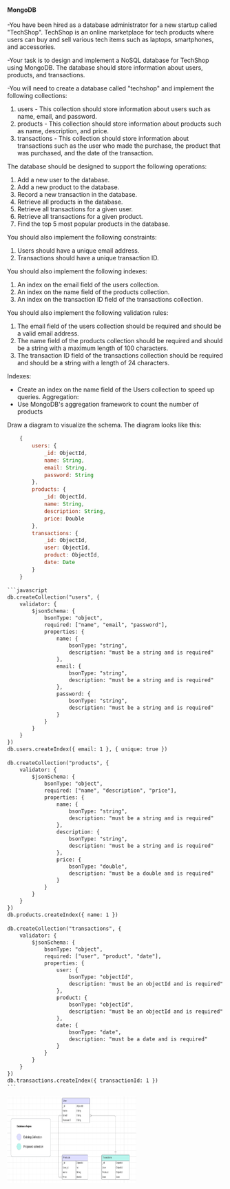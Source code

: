 #### MongoDB

-You have been hired as a database administrator for a new startup called "TechShop". TechShop is an online marketplace for tech products where users can buy and sell various tech items such as laptops, smartphones, and accessories.

-Your task is to design and implement a NoSQL database for TechShop using MongoDB. The database should store information about users, products, and transactions.

-You will need to create a database called "techshop" and implement the following collections:

1. users - This collection should store information about users such as name, email, and password.
2. products - This collection should store information about products such as name, description, and price.
3. transactions - This collection should store information about transactions such as the user who made the purchase, the product that was purchased, and the date of the transaction.

The database should be designed to support the following operations:

1. Add a new user to the database.
2. Add a new product to the database.
3. Record a new transaction in the database.
4. Retrieve all products in the database.
5. Retrieve all transactions for a given user.
6. Retrieve all transactions for a given product.
7. Find the top 5 most popular products in the database.

You should also implement the following constraints:

1. Users should have a unique email address.
2. Transactions should have a unique transaction ID.

You should also implement the following indexes:

1. An index on the email field of the users collection.
2. An index on the name field of the products collection.
3. An index on the transaction ID field of the transactions collection.

You should also implement the following validation rules:

1. The email field of the users collection should be required and should be a valid email address.
2. The name field of the products collection should be required and should be a string with a maximum length of 100 characters.
3. The transaction ID field of the transactions collection should be required and should be a string with a length of 24 characters.

Indexes:

- Create an index on the name field of the Users collection to speed up queries.
  Aggregation:
- Use MongoDB's aggregation framework to count the number of products

Draw a diagram to visualize the schema.
The diagram looks like this:

```javascript
    {
        users: {
            _id: ObjectId,
            name: String,
            email: String,
            password: String
        },
        products: {
            _id: ObjectId,
            name: String,
            description: String,
            price: Double
        },
        transactions: {
            _id: ObjectId,
            user: ObjectId,
            product: ObjectId,
            date: Date
        }
    }
```

    ```javascript
    db.createCollection("users", {
        validator: {
            $jsonSchema: {
                bsonType: "object",
                required: ["name", "email", "password"],
                properties: {
                    name: {
                        bsonType: "string",
                        description: "must be a string and is required"
                    },
                    email: {
                        bsonType: "string",
                        description: "must be a string and is required"
                    },
                    password: {
                        bsonType: "string",
                        description: "must be a string and is required"
                    }
                }
            }
        }
    })
    db.users.createIndex({ email: 1 }, { unique: true })

    db.createCollection("products", {
        validator: {
            $jsonSchema: {
                bsonType: "object",
                required: ["name", "description", "price"],
                properties: {
                    name: {
                        bsonType: "string",
                        description: "must be a string and is required"
                    },
                    description: {
                        bsonType: "string",
                        description: "must be a string and is required"
                    },
                    price: {
                        bsonType: "double",
                        description: "must be a double and is required"
                    }
                }
            }
        }
    })
    db.products.createIndex({ name: 1 })

    db.createCollection("transactions", {
        validator: {
            $jsonSchema: {
                bsonType: "object",
                required: ["user", "product", "date"],
                properties: {
                    user: {
                        bsonType: "objectId",
                        description: "must be an objectId and is required"
                    },
                    product: {
                        bsonType: "objectId",
                        description: "must be an objectId and is required"
                    },
                    date: {
                        bsonType: "date",
                        description: "must be a date and is required"
                    }
                }
            }
        }
    })
    db.transactions.createIndex({ transactionId: 1 })
    ```

<!-- ![database schema](Database_schema.png) -->

<img src="Database_schema.png" alt="database schema" width="300" height="200">
